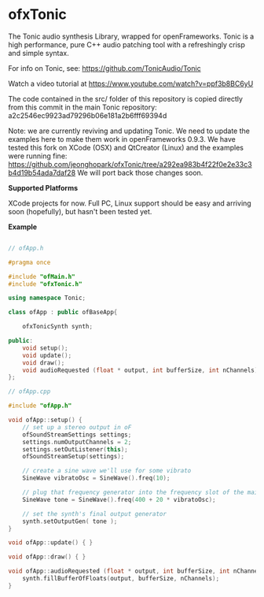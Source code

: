 ofxTonic
===========

The Tonic audio synthesis Library, wrapped for openFrameworks. Tonic is a high performance, pure C++ audio patching tool with a refreshingly crisp and simple syntax. 

For info on Tonic, see:
https://github.com/TonicAudio/Tonic

Watch a video tutorial at https://www.youtube.com/watch?v=ppf3b8BC6yU

The code contained in the src/ folder of this repository is copied directly from this commit in the main Tonic repository:
a2c2546ec9923ad79296b06e181a2b6fff69394d

Note: we are currently reviving and updating Tonic. We need to update the
examples here to make them work in openFrameworks 0.9.3.
We have tested this fork on XCode (OSX) and QtCreator (Linux) and the examples
were running fine:
https://github.com/jeonghopark/ofxTonic/tree/a292ea983b4f22f0e2e33c3b4d19b54ada7daf28
We will port back those changes soon.

__Supported Platforms__

XCode projects for now. Full PC, Linux support should be easy and arriving soon (hopefully), but hasn't been tested yet.

__Example__

```cpp

// ofApp.h

#pragma once

#include "ofMain.h"
#include "ofxTonic.h"

using namespace Tonic;

class ofApp : public ofBaseApp{

    ofxTonicSynth synth;

public:
    void setup();
    void update();
    void draw();
    void audioRequested (float * output, int bufferSize, int nChannels);
};

// ofApp.cpp

#include "ofApp.h"

void ofApp::setup() {
    // set up a stereo output in oF
    ofSoundStreamSettings settings;
    settings.numOutputChannels = 2;
    settings.setOutListener(this);
    ofSoundStreamSetup(settings);

    // create a sine wave we'll use for some vibrato
    SineWave vibratoOsc = SineWave().freq(10);

    // plug that frequency generator into the frequency slot of the main audio-producing sine wave
    SineWave tone = SineWave().freq(400 + 20 * vibratoOsc);

    // set the synth's final output generator
    synth.setOutputGen( tone );
}

void ofApp::update() { }

void ofApp::draw() { }

void ofApp::audioRequested (float * output, int bufferSize, int nChannels) {
    synth.fillBufferOfFloats(output, bufferSize, nChannels);
}

```


